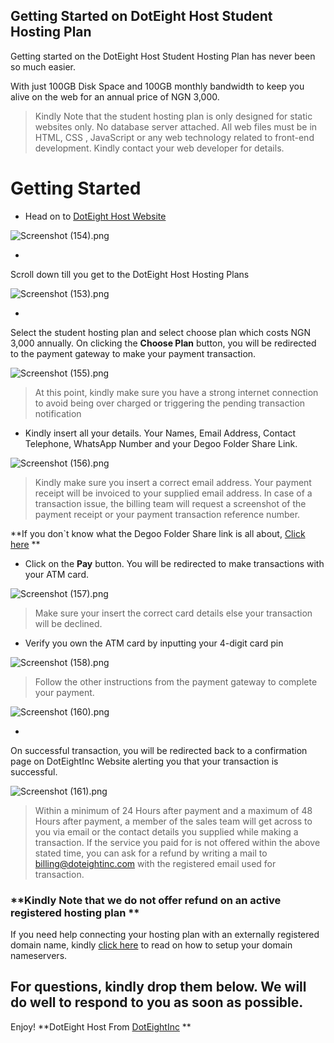 ## Getting Started on DotEight Host Student Hosting Plan

Getting started on the DotEight Host Student Hosting Plan has never been so much easier.

With just 100GB Disk Space and 100GB monthly bandwidth to keep you alive on the web for an annual price of NGN 3,000.


> Kindly Note that the student hosting plan is only designed for static websites only. No database server attached. All web files must be in HTML, CSS , JavaScript or any web technology related to front-end development. Kindly contact your web developer for details.

# Getting Started



- 
  Head on to  [DotEight Host Website](https://doteightinc.com/doteighthost/) 

![Screenshot (154).png](https://cdn.hashnode.com/res/hashnode/image/upload/v1598140378594/qxiFmon_9.png)

 

- 
Scroll down till you get to the DotEight Host Hosting Plans


![Screenshot (153).png](https://cdn.hashnode.com/res/hashnode/image/upload/v1598140404508/OKFzp81Kt.png)



- 
Select the student hosting plan and select choose plan which costs NGN 3,000 annually. On clicking the **Choose Plan** button, you will be redirected to the payment gateway to make your payment transaction.


![Screenshot (155).png](https://cdn.hashnode.com/res/hashnode/image/upload/v1598141246000/iNav4f8rf.png)


> At this point, kindly make sure you have a strong internet connection to avoid being over charged or triggering the pending transaction notification 


- Kindly insert all your details. Your Names, Email Address, Contact Telephone, WhatsApp Number and your Degoo Folder Share Link.


![Screenshot (156).png](https://cdn.hashnode.com/res/hashnode/image/upload/v1598141595089/M0yEjkjEN.png)


> Kindly make sure you insert a correct email address. Your payment receipt will be invoiced to your supplied email address. In case of a transaction issue, the billing team will request a screenshot of the payment receipt or your payment transaction reference number.

**If you don`t know what the Degoo Folder Share link is all about,  [Click here](https://link.imcoming) 
**


- Click on the **Pay** button. You will be redirected to make transactions with your ATM card. 


![Screenshot (157).png](https://cdn.hashnode.com/res/hashnode/image/upload/v1598142118204/nl9fsfFyk.png)


> Make sure your insert the correct card details else your transaction will be declined.


- Verify you own the ATM card by inputting your 4-digit card pin


![Screenshot (158).png](https://cdn.hashnode.com/res/hashnode/image/upload/v1598142452629/v_bWac62v.png)



> Follow the other instructions from the payment gateway to complete your payment.

![Screenshot (160).png](https://cdn.hashnode.com/res/hashnode/image/upload/v1598142589309/kJvZkjS1-.png)



- 
On successful transaction, you will be redirected back to a confirmation page on DotEightInc Website alerting you that your transaction is successful.


![Screenshot (161).png](https://cdn.hashnode.com/res/hashnode/image/upload/v1598142721046/7dTTj40Q_.png)



> Within a minimum of  24 Hours after payment and a maximum of 48 Hours after payment, a member of the sales team will get across to you via email or the contact details you supplied while making a transaction. If the service you paid for is not offered within the above stated time, you can ask for a refund by writing a mail to billing@doteightinc.com with the registered email used for transaction. 



### **Kindly Note that we do not offer refund on an active registered hosting plan **


If you need help connecting your hosting plan with an externally registered domain name, kindly  [click here](https://ll.cc)  to read on how to setup your domain nameservers.


## For questions, kindly drop them below. We will do well to respond to you as soon as possible.

Enjoy! **DotEight Host From  [DotEightInc](https://doteightinc.com) **











